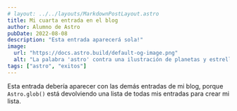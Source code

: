 ```yaml
---
# layout: ../../layouts/MarkdownPostLayout.astro
title: Mi cuarta entrada en el blog
author: Alumno de Astro
pubDate: 2022-08-08
description: "Esta entrada aparecerá sola!"
image:
  url: "https://docs.astro.build/default-og-image.png"
  alt: "La palabra 'astro' contra una ilustración de planetas y estrellas."
tags: ["astro", "exitos"]
---
```

Esta entrada debería aparecer con las demás entradas de mi blog, porque `Astro.glob()` está devolviendo una lista de todas mis entradas para crear mi lista.
